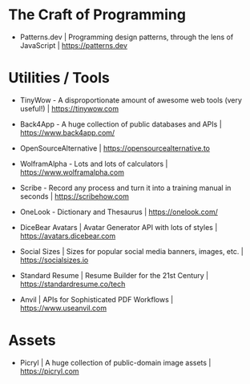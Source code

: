 # The Craft of Programming

- Patterns.dev | Programming design patterns, through the lens of JavaScript | https://patterns.dev

# Utilities / Tools
- TinyWow - A disproportionate amount of awesome web tools (very useful!) | https://tinywow.com

- Back4App - A huge collection of public databases and APIs | https://www.back4app.com/

- OpenSourceAlternative | https://opensourcealternative.to

- WolframAlpha - Lots and lots of calculators | https://www.wolframalpha.com

- Scribe - Record any process and turn it into a training manual in seconds | https://scribehow.com

- OneLook - Dictionary and Thesaurus | https://onelook.com/

- DiceBear Avatars | Avatar Generator API with lots of styles | https://avatars.dicebear.com

- Social Sizes | Sizes for popular social media banners, images, etc. | https://socialsizes.io

- Standard Resume | Resume Builder for the 21st Century | https://standardresume.co/tech

- Anvil | APIs for Sophisticated PDF Workflows | https://www.useanvil.com

# Assets

- Picryl | A huge collection of public-domain image assets | https://picryl.com
